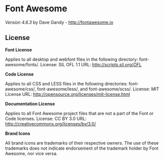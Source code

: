 Font Awesome 
===
*Version 4.6.3*
by Dave Gandy - http://fontawesome.io


License
---

**Font License**

Applies to all desktop and webfont files in the following directory: font-awesome/fonts/.
License: SIL OFL 1.1
URL: http://scripts.sil.org/OFL

**Code License**

Applies to all CSS and LESS files in the following directories: font-awesome/css/, font-awesome/less/, and font-awesome/scss/.
License: MIT License
URL: http://opensource.org/licenses/mit-license.html

**Documentation License**

Applies to all Font Awesome project files that are not a part of the Font or Code licenses.
License: CC BY 3.0
URL: http://creativecommons.org/licenses/by/3.0/

**Brand Icons**

All brand icons are trademarks of their respective owners.
The use of these trademarks does not indicate endorsement of the trademark holder by Font Awesome, nor vice versa.